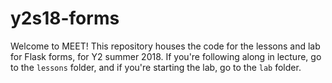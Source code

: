 # y2s18-forms

Welcome to MEET! This repository houses the code for the lessons and lab
for Flask forms, for Y2 summer 2018. If you're following along in
lecture, go to the `lessons` folder, and if you're starting the lab,
go to the `lab` folder.
